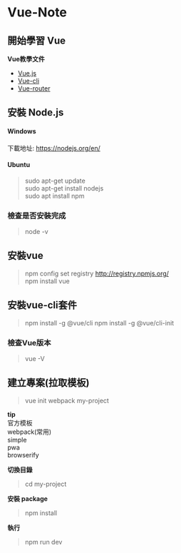 # Vue-Note

## 開始學習 Vue
**Vue教學文件**
* [Vue.js](https://cn.vuejs.org/v2/guide/installation.html)  
* [Vue-cli](https://cli.vuejs.org/zh/guide/)  
* [Vue-router](https://router.vuejs.org/zh/installation.html)  


## 安裝 Node.js
#### Windows  
下載地址: https://nodejs.org/en/  
#### Ubuntu  
>sudo apt-get update  
>sudo apt-get install nodejs  
>sudo apt install npm  
### 檢查是否安裝完成
>node -v

## 安裝vue  
>npm config set registry http://registry.npmjs.org/  
>npm install vue  

## 安裝vue-cli套件  
>npm install -g @vue/cli
>npm install -g @vue/cli-init  

### 檢查Vue版本  
>vue -V  

## 建立專案(拉取模板)
>vue init webpack my-project  

**tip**  
官方模板  
webpack(常用)  
simple  
pwa  
browserify  

**切換目錄**  
>cd my-project  

**安裝 package**  
>npm install  

**執行**  
>npm run dev  


